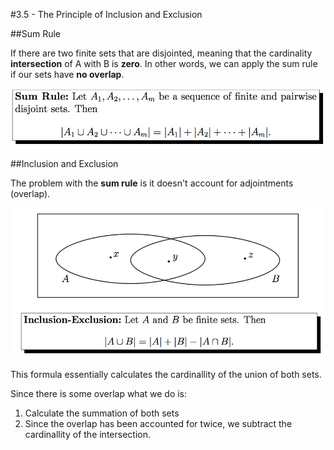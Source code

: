 #3.5 - The Principle of Inclusion and Exclusion


##Sum Rule

If there are two finite sets that are disjointed, meaning that the cardinality __intersection__ of A with B is __zero__. In other words, we can apply the sum rule if our sets have __no overlap__.

![](sumrule.png)

##Inclusion and Exclusion

The problem with the __sum rule__ is it doesn't account for adjointments (overlap).

![](incexc.png)

This formula essentially calculates the cardinallity of the union of both sets.

Since there is some overlap what we do is:

1. Calculate the summation of both sets
2. Since the overlap has been accounted for twice, we subtract the cardinallity of the intersection.

